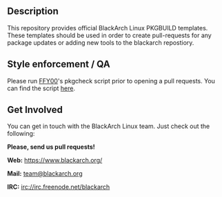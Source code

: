 ## Description

This repository provides official BlackArch Linux PKGBUILD templates. These
templates should be used in order to create pull-requests for any package
updates or adding new tools to the blackarch repostiory.

## Style enforcement / QA

Please run [FFY00](https://github.com/FFY00)'s pkgcheck script prior to opening a pull requests. You can
find the script [here](https://github.com/FFY00/pkgcheck).

## Get Involved

You can get in touch with the BlackArch Linux team. Just check out the following:

**Please, send us pull requests!**

**Web:** https://www.blackarch.org/

**Mail:** team@blackarch.org

**IRC:** [irc://irc.freenode.net/blackarch](irc://irc.freenode.net/blackarch)
